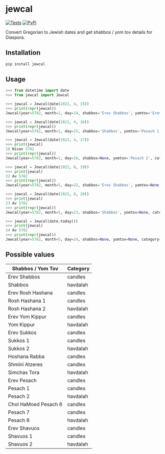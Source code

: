 # jewcal
[![Tests](https://github.com/essel-dev/jewcal/actions/workflows/tests.yml/badge.svg)](https://github.com/essel-dev/jewcal/actions/workflows/tests.yml) [![PyPi](https://github.com/essel-dev/jewcal/actions/workflows/pypi.yml/badge.svg)](https://github.com/essel-dev/jewcal/actions/workflows/pypi.yml)

Convert Gregorian to Jewish dates and get shabbos / yom tov details for Diaspora.

## Installation
```sh
pip install jewcal
```

## Usage
```py
>>> from datetime import date
>>> from jewcal import Jewcal

>>> jewcal = Jewcal(date(2022, 4, 15))
>>> print(repr(jewcal))
Jewcal(year=5782, month=1, day=14, shabbos='Erev Shabbos', yomtov='Erev Pesach', category=<Category.CANDLES: 'Candles'>)

>>> jewcal = Jewcal(date(2022, 4, 16))
>>> print(repr(jewcal))
Jewcal(year=5782, month=1, day=15, shabbos='Shabbos', yomtov='Pesach 1', category=<Category.CANDLES: 'Candles'>)

>>> jewcal = Jewcal(date(2022, 4, 17))
>>> print(jewcal)
16 Nisan 5782
>>> print(repr(jewcal))
Jewcal(year=5782, month=1, day=16, shabbos=None, yomtov='Pesach 2', category=<Category.HAVDALAH: 'Havdalah'>)

>>> jewcal = Jewcal(date(2022, 8, 19))
>>> print(jewcal)
22 Av 5782
>>> print(repr(jewcal))
Jewcal(year=5782, month=5, day=22, shabbos='Erev Shabbos', yomtov=None, category=<Category.CANDLES: 'Candles'>)

>>> jewcal = Jewcal(date(2022, 8, 20))
>>> print(jewcal)
23 Av 5782
>>> print(repr(jewcal))
Jewcal(year=5782, month=5, day=23, shabbos='Shabbos', yomtov=None, category=<Category.HAVDALAH: 'Havdalah'>)

>>> jewcal = Jewcal(date.today())
>>> print(jewcal)
24 Av 5782
>>> print(repr(jewcal))
Jewcal(year=5782, month=5, day=24, shabbos=None, yomtov=None, category=None)
```

## Possible values
|	Shabbos / Yom Tov	|	Category	|
|	---	|	---	|
|	Erev Shabbos	|	candles	|
|	Shabbos	|	havdalah	|
|	Erev Rosh Hashana	|	candles	|
|	Rosh Hashana 1	|	candles	|
|	Rosh Hashana 2	|	havdalah	|
|	Erev Yom Kippur	|	candles	|
|	Yom Kippur	|	havdalah	|
|	Erev Sukkos	|	candles	|
|	Sukkos 1	|	candles	|
|	Sukkos 2	|	havdalah	|
|	Hoshana Rabba	|	candles	|
|	Shmini Atzeres	|	candles	|
|	Simchas Tora	|	havdalah	|
|	Erev Pesach	|	candles	|
|	Pesach 1	|	candles	|
|	Pesach 2	|	havdalah	|
|	Chol HaMoed Pesach 6	|	candles	|
|	Pesach 7	|	candles	|
|	Pesach 8	|	havdalah	|
|	Erev Shavuos	|	candles	|
|	Shavuos 1	|	candles	|
|	Shavuos 2	|	havdalah	|
